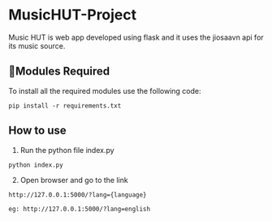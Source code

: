 # MusicHUT-Project

Music HUT is web app developed using flask and it uses the jiosaavn api for its music source.

## 📎Modules Required

To install all the required modules use the following code:

```
pip install -r requirements.txt
```

## How to use

1. Run the python file index.py

```
python index.py
```

2. Open browser and go to the link

```
http://127.0.0.1:5000/?lang={language}

eg: http://127.0.0.1:5000/?lang=english
```

